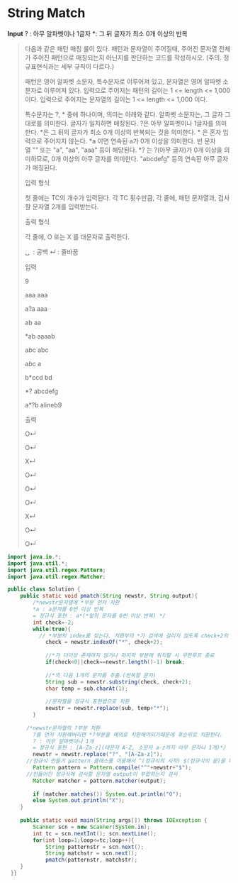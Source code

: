 # String Match

**Input** ? : 아무 알파벳이나 1글자  \*: 그 뒤 글자가 최소 0개 이상의 반복

>다음과 같은 패턴 매칭 룰이 있다. 패턴과 문자열이 주어질때, 주어진 문자열 전체가 주어진 패턴으로 매칭되는지 아닌지를 판단하는 코드를 작성하시오. (주의. 정규표현식과는 세부 규칙이 다르다.)
>
>패턴은 영어 알파벳 소문자, 특수문자로 이루어져 있고, 문자열은 영어 알파벳 소문자로 이루어져 있다. 입력으로 주어지는 패턴의 길이는 1 <= length <= 1,000 이다. 입력으로 주어지는 문자열의 길이는 1 <= length <= 1,000 이다.
>
>특수문자는 ?, * 중에 하나이며, 의미는 아래와 같다. 알파벳 소문자는, 그 글자 그대로를 의미한다. 글자가 일치하면 매칭된다. ?은 아무 알파벳이나 1글자를 의미한다. *은 그 뒤의 글자가 최소 0개 이상의 반복되는 것을 의미한다. * 은 혼자 입력으로 주어지지 않는다. *a 이면 연속된 a가 0개 이상을 의미한다. 빈 문자열 "" 또는 "a", "aa", "aaa" 등이 해당된다. *? 는 ?(아무 글자)가 0개 이상을 의미하므로, 0개 이상의 아무 글자를 의미한다. "abcdefg" 등의 연속된 아무 글자가 매칭된다.
>
>입력 형식
>
>첫 줄에는 TC의 개수가 입력된다. 각 TC 횟수만큼, 각 줄에, 패턴 문자열과, 검사할 문자열 2개를 입력받는다.
>
>출력 형식
>
>각 줄에, O 또는 X 를 대문자로 출력한다. 
>
>␣  : 공백 ↵ : 줄바꿈
>
>입력 
>
>9
>
>aaa aaa
>
>a?a aaa
>
>ab aa
>
>*ab aaaab
>
>a*b*c abc
>
>a*b*c a
>
>b*ccd bd
>
>*? abcdefg
>
>a*?b alineb9
>
>출력 
>
>O↵
>
>O↵
>
>X↵
>
>O↵
>
>O↵
>
>O↵
>
>X↵
>
>O↵
>
>O↵




```java
import java.io.*;
import java.util.*;
import java.util.regex.Pattern;
import java.util.regex.Matcher;

public class Solution {
    public static void pmatch(String newstr, String output){
        /*newstr문자열에 *부분 먼저 치환
        *a : a문자를 0번 이상 반복
        = 정규식 표현 : a*(*앞의 문자를 0번 이상 반복) */
        int check=-2;
        while(true){
          // *부분의 index를 찾는다. 치환부의 *가 검색에 걸리지 않도록 check+2의 인덱스를 검색 시작위치로 지정해준다.(*a가 a*로 바뀌니까 +2를 해주어야함)
            check = newstr.indexOf("*", check+2);
          
            //*가 더이상 존재하지 않거나 마지막 부분에 위치할 시 무한루프 종료
            if(check<0||check==newstr.length()-1) break; 
          
            //*의 다음 1개의 문자를 추출.(반복할 문자) 
            String sub = newstr.substring(check, check+2);  
            char temp = sub.charAt(1); 
          
            //문자열을 정규식 표현법으로 치환
            newstr = newstr.replace(sub, temp+"*"); 
        }
      
      /*newstr문자열의 ?부분 치환
        ?를 먼저 치환해버리면 *?부분을 예외로 치환해야되기때문에 후순위로 치환한다.
        ? : 아무 알파벳이나 1개
        = 정규식 표현 : [A-Za-z](대문자 A-Z, 소문자 a-z까지 아무 문자나 1개)*/
        newstr = newstr.replace("?", "[A-Za-z]");
      //정규식 만들기 pattern 클래스를 이용해서 ^(정규식의 시작) $(정규식의 끝)을 더해 정규식을 만들어준다.
        Pattern pattern = Pattern.compile("^"+newstr+"$");
      //만들어진 정규식에 검사할 문자열 output이 부합하는지 검사
        Matcher matcher = pattern.matcher(output);
      
        if (matcher.matches()) System.out.println("O");
        else System.out.println("X");
    }
  
    public static void main(String args[]) throws IOException {
		Scanner scn = new Scanner(System.in);
        int tc = scn.nextInt(); scn.nextLine();
        for(int loop=1;loop<=tc;loop++){
        	String patternstr = scn.next(); 
            String matchstr = scn.next();
            pmatch(patternstr, matchstr);    
    }
 }}
```




